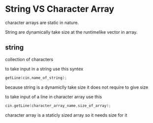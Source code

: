 # String VS Character Array

character arrays are static in nature.

String are dynamically take size at the runtimelike vector in array.

## string

collection of characters

to take input in a string use this syntex

```c++
getLine(cin,name_of_string);
```

because string is a dynamiclly take size it does not require to give size

to take input of a line in character array use this

```c++
cin.getLine(character_array_name,size_of_array);
```

character array is a staticly sized array so it needs size for it

<!-- ? we were at 1.23 -->
